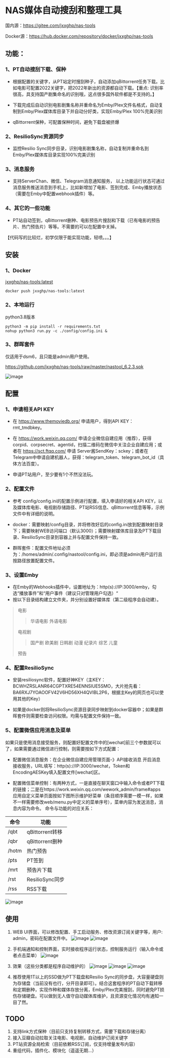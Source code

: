 # NAS媒体自动搜刮和整理工具

国内源：https://gitee.com/jxxghp/nas-tools

Docker源：https://hub.docker.com/repository/docker/jxxghp/nas-tools

## 功能：
### 1、PT自动搜刮下载、保种
* 根据配置的关键字，从PT站定时搜刮种子，自动添加qBittorrent任务下载。比如电影可配置2022关键字，把2022年新出的资源都自动下载。【重点: 识别率很高，具支持国产剧集命名的识别哦，这点很多国外软件都是不支持的。】

* 下载完成后自动识别电影剧集名称并重命名为Emby/Plex文件名格式，自动复制到Emby/Plex媒体库目录下并自动分好类，实现Emby/Plex 100%完美识别

* qBittorrent保种，可配置保种时间，避免下载盘被挤爆

### 2、ResilioSync资源同步
* 监控Resilio Sync同步目录，识别电影剧集名称，自动复制并重命名到Emby/Plex媒体库目录实现100%完美识别

### 3、消息服务
* 支持ServerChan、微信、Telegram消息通知服务， 以上功能运行状态可通过消息服务推送消息到手机上，比如新增加了电影、签到完成、Emby播放状态（需要在Emby中配置webhook插件）等。

### 4、其它的一些功能
* PT站自动签到，qBittorrent删种、电影预告片搜刮和下载（已有电影的预告片、热门预告片）等等。不需要的可以在配置中关掉。


【代码写的比较烂，初学仅限于能实现功能，轻喷。。。】


## 安装
### 1、Docker
[jxxghp/nas-tools:latest](https://hub.docker.com/repository/docker/jxxghp/nas-tools)
```
docker push jxxghp/nas-tools:latest
```

### 2、本地运行
python3.8版本
```
python3 -m pip install -r requirements.txt
nohup python3 run.py -c ./config/config.ini & 
```

### 3、群晖套件
仅适用于dsm6，且只能是admin用户使用。

https://github.com/jxxghp/nas-tools/raw/master/nastool_6.2.3.spk

![image](https://user-images.githubusercontent.com/51039935/153745028-3a9b7e9a-0404-45c0-9674-1763e272c005.png)


## 配置
### 1、申请相关API KEY
* 在 https://www.themoviedb.org/ 申请用户，得到API KEY：rmt_tmdbkey。

* 在 https://work.weixin.qq.com/ 申请企业微信自建应用（推荐），获得corpid、corpsecret、agentid，扫描二维码在微信中关注企业自建应用；或者在 https://sct.ftqq.com/ 申请 Server酱SendKey：sckey；或者在Telegram中申请自建机器人，获得：telegram_token、telegram_bot_id（具体方法百度）。

* 申请PT站用户，至少要有1个不然没法玩。

### 2、配置文件
* 参考 config/config.ini的配置示例进行配置，填入申请好的相关API KEY，以及媒体库电影、电视剧存储路径、PT站RSS信息、qBittorrent信息等等，示例文件中有详细的说明。

* docker：需要映射/config目录，并将修改好后的config.ini放到配置映射目录下；需要映射WEB访问端口（默认3000）；需要映射媒体库目录及PT下载目录、ResilioSync目录到容器上并与配置文件保持一致。
   
* 群晖套件：配置文件地址必须为：/homes/admin/.config/nastool/config.ini，即必须是admin用户运行且按路径放置配置文件。

### 3、设置Emby
* 在Emby的Webhooks插件中，设置地址为：http(s)://IP:3000/emby，勾选“播放事件”和“用户事件（建议只对管理用户勾选）“
* 按以下目录结构建立文件夹，并分别设置好媒体库（第二级程序会自动建）。
> 电影
>> 华语电影
>> 外语电影
> 
> 电视剧
>> 国产剧
>> 欧美剧
>> 日韩剧
>> 动漫
>> 纪录片
>> 综艺
>> 儿童
> 
> 预告

### 4、配置ResilioSync
* 安装resiliosync软件，配置好神KEY（主KEY：BCWHZRSLANR64CGPTXRE54ENNSIUE5SMO，大片抢先看：BA6RXJ7YOAOOFV42V6HD56XH4QVIBL2P6，根据主Key的网页也可以使用其他的Key）
   
* 如果是docker则将ResilioSync资源目录同步映射到docker容器中；如果是群晖套件则需要检查访问权限。均需与配置文件保持一致。

### 5、配置微信应用消息及菜单
如果只是使用消息接受服务，则配置好配置文件中的[wechat]前三个参数就可以了，如果需要通过微信进行控制，则需要按如下方式配置：
* 配置微信消息服务：在企业微信自建应用管理页面-》API接收消息 开启消息接收服务，URL填写：http(s)://IP:3000/wechat，Token和EncodingAESKey填入配置文件[wechat]区。
   
* 配置微信菜单控制：有两种方式，一是直接在聊天窗口中输入命令或者PT下载的链接；二是在https://work.weixin.qq.com/wework_admin/frame#apps 应用自定义菜单页面按如下图所示维护好菜单（条目顺序需要一模一样，如果不一样需要修改web/menu.py中定义的菜单序号），菜单内容为发送消息，消息内容为命令。
命令与功能的对应关系： 
   
|  命令   | 功能  |
|  ----  | ----  |
| /qbt  | qBittorrent转移 |
| /qbr  | qBittorrent删种 |
| /hotm  | 热门预告 |
| /pts | PT签到 |
| /mrt  | 预告片下载 |
| /rst  | ResilioSync同步 |
| /rss  | RSS下载 |

![image](https://user-images.githubusercontent.com/51039935/153850570-b97a2bbc-0961-44d8-85e6-bd5f6215e4a4.png)


## 使用
1) WEB UI界面，可以修改配置、手工启动服务、修改资源订阅关键字等，用户: admin，密码在配置文件中。
![image](https://user-images.githubusercontent.com/51039935/153804911-0f470480-e250-42e9-a06f-2c2a7e0de627.png)
![image](https://user-images.githubusercontent.com/51039935/153804992-9d7c6dc3-8f6f-47f3-8f46-14ccd33d9542.png)


2) 手机端通知和控制界面，实时接收程序运行状态，控制服务运行（输入命令或者点击菜单）
![image](https://user-images.githubusercontent.com/51039935/151723777-14eb0252-4838-4bdb-9089-75393e6af277.png)

3) 效果（这些分类都是程序自动维护的）
![image](https://user-images.githubusercontent.com/51039935/153733308-498fd68c-4a24-4238-820d-10a1cd1025d1.png)
![image](https://user-images.githubusercontent.com/51039935/151723518-5ee68798-bd24-459a-b99f-43ebe27857e7.png)
![image](https://user-images.githubusercontent.com/51039935/153847136-fee22815-4f89-443a-bac1-617d903cde68.png)

4) 推荐使用1T以上的SSD做为PT下载盘和Resilio Sync的同步盘，大容量硬盘则为存储盘（当前没有也行，分开目录即可）。结合这套程序的PT自动下载转移和定期删种，实现作种和媒体存放分离，Emby/Plex完美搜刮，同时避免PT损伤存储硬盘。可以做到无人值守自动媒体库维护，且资源变化情况均有通知一目了然。


## TODO
1) 支持link方式保种（目前只支持复制转移方式，需要下载和存储分离）
2) 接入豆瓣自动拉取关注电影、电视剧，自动维护订阅关键字
3) PT站资源全局检索（目前依赖RSS订阅，仅支持增量发布内容）
4) 重组代码，插件化、模块化（遥遥无期...）
